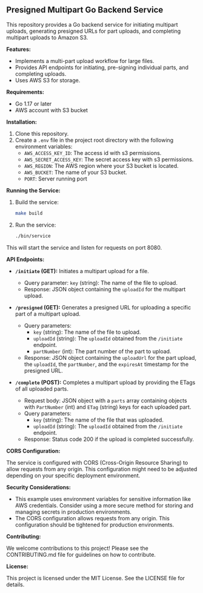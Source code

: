 ## Presigned Multipart Go Backend Service

This repository provides a Go backend service for initiating multipart uploads, generating presigned URLs for part uploads, and completing multipart uploads to Amazon S3.

**Features:**

- Implements a multi-part upload workflow for large files.
- Provides API endpoints for initiating, pre-signing individual parts, and completing uploads.
- Uses AWS S3 for storage.

**Requirements:**

- Go 1.17 or later
- AWS account with S3 bucket

**Installation:**

1. Clone this repository.
2. Create a `.env` file in the project root directory with the following environment variables:
   - `AWS_ACCESS_KEY_ID`: The access id with s3 permissions.
   - `AWS_SECRET_ACCESS_KEY`: The secret access key with s3 permissions.
   - `AWS_REGION`: The AWS region where your S3 bucket is located.
   - `AWS_BUCKET`: The name of your S3 bucket.
   - `PORT`: Server running port

**Running the Service:**

1. Build the service:
   ```bash
   make build
   ```
2. Run the service:
   ```bash
   ./bin/service
   ```

This will start the service and listen for requests on port 8080.

**API Endpoints:**

- **`/initiate` (GET):** Initiates a multipart upload for a file.

  - Query parameter: `key` (string): The name of the file to upload.
  - Response: JSON object containing the `uploadId` for the multipart upload.

- **`/presigned` (GET):** Generates a presigned URL for uploading a specific part of a multipart upload.

  - Query parameters:
    - `key` (string): The name of the file to upload.
    - `uploadId` (string): The `uploadId` obtained from the `/initiate` endpoint.
    - `partNumber` (int): The part number of the part to upload.
  - Response: JSON object containing the `uploadUrl` for the part upload, the `uploadId`, the `partNumber`, and the `expiresAt` timestamp for the presigned URL.

- **`/complete` (POST):** Completes a multipart upload by providing the ETags of all uploaded parts.
  - Request body: JSON object with a `parts` array containing objects with `PartNumber` (int) and `ETag` (string) keys for each uploaded part.
  - Query parameters:
    - `key` (string): The name of the file that was uploaded.
    - `uploadId` (string): The `uploadId` obtained from the `/initiate` endpoint.
  - Response: Status code 200 if the upload is completed successfully.

**CORS Configuration:**

The service is configured with CORS (Cross-Origin Resource Sharing) to allow requests from any origin. This configuration might need to be adjusted depending on your specific deployment environment.

**Security Considerations:**

- This example uses environment variables for sensitive information like AWS credentials. Consider using a more secure method for storing and managing secrets in production environments.
- The CORS configuration allows requests from any origin. This configuration should be tightened for production environments.

**Contributing:**

We welcome contributions to this project! Please see the CONTRIBUTING.md file for guidelines on how to contribute.

**License:**

This project is licensed under the MIT License. See the LICENSE file for details.

